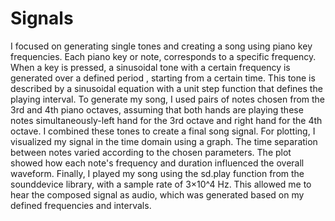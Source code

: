 # Signals
I focused on generating single tones and creating a song using piano key frequencies. Each piano key or note, corresponds to a specific frequency. When a key is pressed, a sinusoidal tone with a certain frequency is generated over a defined period , starting from a certain time. This tone is described by a sinusoidal equation with a unit step function that defines the playing interval. 
To generate my song, I used pairs of notes chosen from the 3rd and 4th piano octaves, assuming that both hands are playing these notes simultaneously-left hand for the 3rd octave and right hand for the 4th octave. I combined these tones to create a final song signal.
For plotting, I visualized my signal in the time domain using a graph. The time separation between notes varied according to the chosen parameters. The plot showed how each note's frequency and duration influenced the overall waveform.
Finally, I played my song using the sd.play function from the sounddevice library, with a sample rate of 3×10^4 Hz. This allowed me to hear the composed signal as audio, which was generated based on my defined frequencies and intervals.
